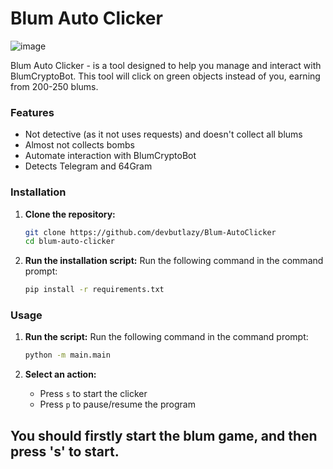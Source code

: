 
# Blum Auto Clicker

![image](https://github.com/user-attachments/assets/d9496bed-c1a0-4a1b-9673-1e64d0441621)


Blum Auto Clicker - is a tool designed to help you manage and interact with BlumCryptoBot. This tool will click on green objects instead of you, earning from 200-250 blums.

### Features
- Not detective (as it not uses requests) and doesn't collect all blums
- Almost not collects bombs
- Automate interaction with BlumCryptoBot
- Detects Telegram and 64Gram

### Installation

1. **Clone the repository:**
    ```bash
    git clone https://github.com/devbutlazy/Blum-AutoClicker
    cd blum-auto-clicker
    ```

2. **Run the installation script:**
	Run the following command in the command prompt:
    ```bash
    pip install -r requirements.txt
    ```

### Usage


1. **Run the script:**
   Run the following command in the command prompt:
	```bash
	python -m main.main
	```

2. **Select an action:**
    - Press `s` to start the clicker
   - Press `p` to pause/resume the program

## You should firstly start the blum game, and then press 's' to start.
